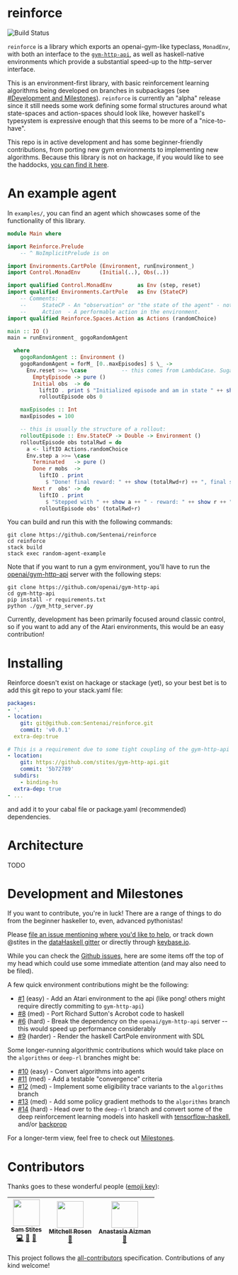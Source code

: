 reinforce
=============
![Build Status](https://travis-ci.org/Sentenai/reinforce.svg?branch=master)

`reinforce` is a library which exports an openai-gym-like typeclass, `MonadEnv`, with both an interface to the [`gym-http-api`][gym-http], as well as haskell-native environments which provide a substantial speed-up to the http-server interface.

This is an environment-first library, with basic reinforcement learning algorithms being developed on branches in subpackages (see [#Development and Milestones](#development-and-milestones)).
`reinforce` is currently an "alpha" release since it still needs some work defining some formal structures around what state-spaces and action-spaces should look like, however haskell's typesystem is expressive enough that this seems to be more of a "nice-to-have".

This repo is in active development and has some beginner-friendly contributions, from porting new gym environments to implementing new algorithms. Because this library is not on hackage, if you would like to see the haddocks, [you can find it here](https://sentenai.github.io/reinforce/).

[gym-http]: https://github.com/openai/gym-http-api/

An example agent
=============

In `examples/`, you can find an agent which showcases some of the functionality of this library.

```haskell
module Main where

import Reinforce.Prelude
    -- ^ NoImplicitPrelude is on

import Environments.CartPole (Environment, runEnvironment_)
import Control.MonadEnv      (Initial(..), Obs(..))

import qualified Control.MonadEnv        as Env (step, reset)
import qualified Environments.CartPole   as Env (StateCP)
    -- Comments:
    --     StateCP - An "observation" or "the state of the agent" - note that State overloaded, so StateCP
    --     Action  - A performable action in the environment.
import qualified Reinforce.Spaces.Action as Actions (randomChoice)

main :: IO ()
main = runEnvironment_ gogoRandomAgent

  where
    gogoRandomAgent :: Environment ()
    gogoRandomAgent = forM_ [0..maxEpisodes] $ \_ ->
      Env.reset >>= \case           -- this comes from LambdaCase. Sugar for: \a -> case a of ...
        EmptyEpisode -> pure ()
        Initial obs  -> do
          liftIO . print $ "Initialized episode and am in state " ++ show obs
          rolloutEpisode obs 0

    maxEpisodes :: Int
    maxEpisodes = 100

    -- this is usually the structure of a rollout:
    rolloutEpisode :: Env.StateCP -> Double -> Environment ()
    rolloutEpisode obs totalRwd = do
      a <- liftIO Actions.randomChoice
      Env.step a >>= \case
        Terminated   -> pure ()
        Done r mobs  ->
          liftIO . print
            $ "Done! final reward: " ++ show (totalRwd+r) ++ ", final state: " ++ show mobs
        Next r  obs' -> do
          liftIO . print
            $ "Stepped with " ++ show a ++ " - reward: " ++ show r ++ ", next state: " ++ show obs'
          rolloutEpisode obs' (totalRwd+r)
```

You can build and run this with the following commands:

```
git clone https://github.com/Sentenai/reinforce
cd reinforce
stack build
stack exec random-agent-example
```


Note that if you want to run a gym environment, you'll have to run the [openai/gym-http-api][gym-http] server with the following steps:

```
git clone https://github.com/openai/gym-http-api
cd gym-http-api
pip install -r requirements.txt
python ./gym_http_server.py
```

Currently, development has been primarily focused around classic control, so if you want to add any of the Atari environments, this would be an easy contribution!

Installing
=============

Reinforce doesn't exist on hackage or stackage (yet), so your best bet is to add this git repo to your stack.yaml file:

```yaml
packages:
- '.'
- location:
    git: git@github.com:Sentenai/reinforce.git
    commit: 'v0.0.1'
  extra-dep:true

# This is a requirement due to some tight coupling of the gym-http-api
- location:
    git: https://github.com/stites/gym-http-api.git
    commit: '5b72789'
  subdirs:
    - binding-hs
  extra-dep: true
- ...
```

and add it to your cabal file or package.yaml (recommended) dependencies.

Architecture
=============

TODO

Development and Milestones
=============

If you want to contribute, you're in luck! There are a range of things to do from the beginner haskeller to, even, advanced pythonistas!

Please [file an issue mentioning where you'd like to help](https://github.com/Sentenai/reinforce/issues), or track down @stites in the [dataHaskell gitter](https://gitter.im/dataHaskell/) or directly through [keybase.io](https://keybase.io/stites).


While you can check the [Github issues](https://github.com/Sentenai/reinforce/issues), here are some items off the top of my head which could use some immediate attention (and may also need to be filed).

A few quick environment contributions might be the following:
- [#1](https://github.com/Sentenai/reinforce/issues/1) (easy) - Add an Atari environment to the api (like pong! others might require directly commiting to `gym-http-api`)
- [#8](https://github.com/Sentenai/reinforce/issues/8) (med) - Port Richard Sutton's Acrobot code to haskell
- [#6](https://github.com/Sentenai/reinforce/issues/6) (hard) - Break the dependency on the `openai/gym-http-api` server -- this would speed up performance considerably
- [#9](https://github.com/Sentenai/reinforce/issues/9) (harder) - Render the haskell CartPole environment with SDL

Some longer-running algorithmic contributions which would take place on the `algorithms` or `deep-rl` branches might be:
- [#10](https://github.com/Sentenai/reinforce/issues/10) (easy) - Convert algorithms into agents
- [#11](https://github.com/Sentenai/reinforce/issues/11) (med) - Add a testable "convergence" criteria
- [#12](https://github.com/Sentenai/reinforce/issues/12) (med) - Implement some eligibility trace variants to the `algorithms` branch
- [#13](https://github.com/Sentenai/reinforce/issues/13) (med) - Add some policy gradient methods to the `algorithms` branch
- [#14](https://github.com/Sentenai/reinforce/issues/14) (hard) - Head over to the `deep-rl` branch and convert some of the deep reinforcement learning models into haskell with [tensorflow-haskell][tfhs], and/or [backprop][bp]

For a longer-term view, feel free to check out [Milestones](https://github.com/Sentenai/reinforce/milestones).

[tfhs]:https://github.com/tensorflow/haskell
[bp]:https://github.com/mstksg/backprop

Contributors
======================

Thanks goes to these wonderful people ([emoji key](https://github.com/kentcdodds/all-contributors#emoji-key)):

<!-- ALL-CONTRIBUTORS-LIST:START - Do not remove or modify this section -->
| [<img src="https://avatars3.githubusercontent.com/u/1694705?v=4" width="60px;"/><br /><sub>Sam Stites</sub>](https://www.stites.io)<br />[💻](https://github.com/stites/reinforce/commits?author=stites "Code") [🤔](#ideas-stites "Ideas, Planning, & Feedback") [📖](https://github.com/stites/reinforce/commits?author=stites "Documentation") | [<img src="https://avatars2.githubusercontent.com/u/1074598?v=4" width="60px;"/><br /><sub>Mitchell Rosen</sub>](https://github.com/mitchellwrosen)<br />[🤔](#ideas-mitchellwrosen "Ideas, Planning, & Feedback") | [<img src="https://avatars0.githubusercontent.com/u/1494102?v=4" width="60px;"/><br /><sub>Anastasia Aizman</sub>](https://github.com/anastasia)<br />[📖](https://github.com/stites/reinforce/commits?author=anastasia "Documentation") |
| :---: | :---: | :---: |
<!-- ALL-CONTRIBUTORS-LIST:END -->

This project follows the [all-contributors](https://github.com/kentcdodds/all-contributors) specification. Contributions of any kind welcome!
